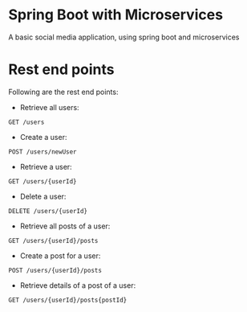 # Spring Boot with Microservices

A basic social media application, using spring boot and microservices


# Rest end points
Following are the rest end points:
* Retrieve all users:
````
GET /users
````
* Create a user:
````
POST /users/newUser
````
* Retrieve a user:
````
GET /users/{userId}
````
* Delete a user:
````
DELETE /users/{userId}
````
* Retrieve all posts of a user:
````
GET /users/{userId}/posts
````
* Create a post for a user:
````
POST /users/{userId}/posts
````
* Retrieve details of a post of  a user:
````
GET /users/{userId}/posts{postId}
````
